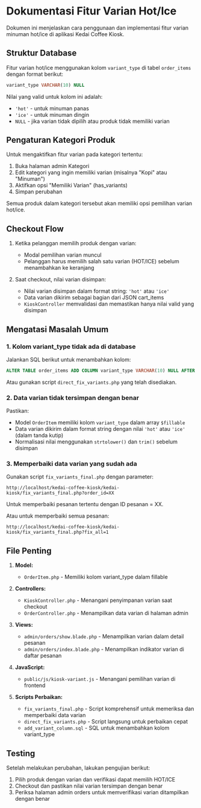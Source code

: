 # Dokumentasi Fitur Varian Hot/Ice

Dokumen ini menjelaskan cara penggunaan dan implementasi fitur varian minuman hot/ice di aplikasi Kedai Coffee Kiosk.

## Struktur Database

Fitur varian hot/ice menggunakan kolom `variant_type` di tabel `order_items` dengan format berikut:

```sql
variant_type VARCHAR(10) NULL
```

Nilai yang valid untuk kolom ini adalah:
- `'hot'` - untuk minuman panas
- `'ice'` - untuk minuman dingin
- `NULL` - jika varian tidak dipilih atau produk tidak memiliki varian

## Pengaturan Kategori Produk

Untuk mengaktifkan fitur varian pada kategori tertentu:

1. Buka halaman admin Kategori
2. Edit kategori yang ingin memiliki varian (misalnya "Kopi" atau "Minuman")
3. Aktifkan opsi "Memiliki Varian" (has_variants)
4. Simpan perubahan

Semua produk dalam kategori tersebut akan memiliki opsi pemilihan varian hot/ice.

## Checkout Flow

1. Ketika pelanggan memilih produk dengan varian:
   - Modal pemilihan varian muncul
   - Pelanggan harus memilih salah satu varian (HOT/ICE) sebelum menambahkan ke keranjang

2. Saat checkout, nilai varian disimpan:
   - Nilai varian disimpan dalam format string: `'hot'` atau `'ice'`
   - Data varian dikirim sebagai bagian dari JSON cart_items
   - `KioskController` memvalidasi dan memastikan hanya nilai valid yang disimpan

## Mengatasi Masalah Umum

### 1. Kolom variant_type tidak ada di database

Jalankan SQL berikut untuk menambahkan kolom:

```sql
ALTER TABLE order_items ADD COLUMN variant_type VARCHAR(10) NULL AFTER notes;
```

Atau gunakan script `direct_fix_variants.php` yang telah disediakan.

### 2. Data varian tidak tersimpan dengan benar

Pastikan:
- Model `OrderItem` memiliki kolom `variant_type` dalam array `$fillable`
- Data varian dikirim dalam format string dengan nilai `'hot'` atau `'ice'` (dalam tanda kutip)
- Normalisasi nilai menggunakan `strtolower()` dan `trim()` sebelum disimpan

### 3. Memperbaiki data varian yang sudah ada

Gunakan script `fix_variants_final.php` dengan parameter:

```
http://localhost/kedai-coffee-kiosk/kedai-kiosk/fix_variants_final.php?order_id=XX
```

Untuk memperbaiki pesanan tertentu dengan ID pesanan = XX.

Atau untuk memperbaiki semua pesanan:

```
http://localhost/kedai-coffee-kiosk/kedai-kiosk/fix_variants_final.php?fix_all=1
```

## File Penting

1. **Model:**
   - `OrderItem.php` - Memiliki kolom variant_type dalam fillable

2. **Controllers:**
   - `KioskController.php` - Menangani penyimpanan varian saat checkout
   - `OrderController.php` - Menampilkan data varian di halaman admin

3. **Views:**
   - `admin/orders/show.blade.php` - Menampilkan varian dalam detail pesanan
   - `admin/orders/index.blade.php` - Menampilkan indikator varian di daftar pesanan

4. **JavaScript:**
   - `public/js/kiosk-variant.js` - Menangani pemilihan varian di frontend

5. **Scripts Perbaikan:**
   - `fix_variants_final.php` - Script komprehensif untuk memeriksa dan memperbaiki data varian
   - `direct_fix_variants.php` - Script langsung untuk perbaikan cepat
   - `add_variant_column.sql` - SQL untuk menambahkan kolom variant_type

## Testing

Setelah melakukan perubahan, lakukan pengujian berikut:

1. Pilih produk dengan varian dan verifikasi dapat memilih HOT/ICE
2. Checkout dan pastikan nilai varian tersimpan dengan benar
3. Periksa halaman admin orders untuk memverifikasi varian ditampilkan dengan benar 
